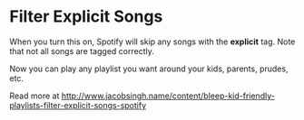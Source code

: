 Filter Explicit Songs 
=====================

When you turn this on, Spotify will skip any songs with the
**explicit** tag.  Note that not all songs are tagged correctly.

Now you can play any playlist you want around your kids, parents, 
prudes, etc.

Read more at http://www.jacobsingh.name/content/bleep-kid-friendly-playlists-filter-explicit-songs-spotify
